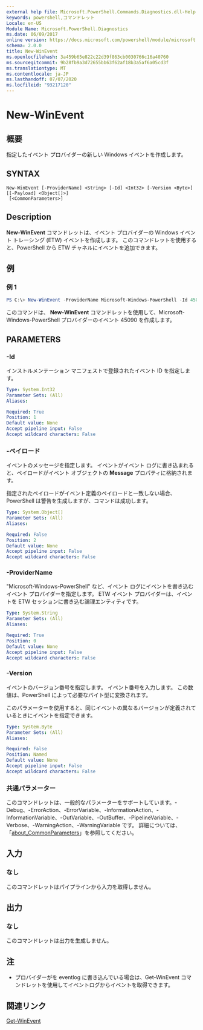 ```yaml
---
external help file: Microsoft.PowerShell.Commands.Diagnostics.dll-Help.xml
keywords: powershell,コマンドレット
Locale: en-US
Module Name: Microsoft.PowerShell.Diagnostics
ms.date: 06/09/2017
online version: https://docs.microsoft.com/powershell/module/microsoft.powershell.diagnostics/new-winevent?view=powershell-6&WT.mc_id=ps-gethelp
schema: 2.0.0
title: New-WinEvent
ms.openlocfilehash: 3a459b65e822c22d39f863cb0030766c16a40760
ms.sourcegitcommit: 9b28fb9a3d72655bb63f62af18b3a5af6a05cd3f
ms.translationtype: MT
ms.contentlocale: ja-JP
ms.lasthandoff: 07/07/2020
ms.locfileid: "93217120"
---
```

# New-WinEvent

## 概要
指定したイベント プロバイダーの新しい Windows イベントを作成します。

## SYNTAX

```
New-WinEvent [-ProviderName] <String> [-Id] <Int32> [-Version <Byte>] [[-Payload] <Object[]>]
 [<CommonParameters>]
```

## Description

**New-WinEvent** コマンドレットは、イベント プロバイダーの Windows イベント トレーシング (ETW) イベントを作成します。
このコマンドレットを使用すると、PowerShell から ETW チャネルにイベントを追加できます。

## 例

### 例 1

```powershell
PS C:\> New-WinEvent -ProviderName Microsoft-Windows-PowerShell -Id 45090 -Payload @("Workflow", "Running")
```

このコマンドは、 **New-WinEvent** コマンドレットを使用して、Microsoft-Windows-PowerShell プロバイダーのイベント 45090 を作成します。

## PARAMETERS

### -Id

インストルメンテーション マニフェストで登録されたイベント ID を指定します。

```yaml
Type: System.Int32
Parameter Sets: (All)
Aliases:

Required: True
Position: 1
Default value: None
Accept pipeline input: False
Accept wildcard characters: False
```

### -ペイロード

イベントのメッセージを指定します。 イベントがイベント ログに書き込まれると、ペイロードがイベント オブジェクトの **Message** プロパティに格納されます。

指定されたペイロードがイベント定義のペイロードと一致しない場合、PowerShell は警告を生成しますが、コマンドは成功します。

```yaml
Type: System.Object[]
Parameter Sets: (All)
Aliases:

Required: False
Position: 2
Default value: None
Accept pipeline input: False
Accept wildcard characters: False
```

### -ProviderName

"Microsoft-Windows-PowerShell" など、イベント ログにイベントを書き込むイベント プロバイダーを指定します。 ETW イベント プロバイダーは、イベントを ETW セッションに書き込む論理エンティティです。

```yaml
Type: System.String
Parameter Sets: (All)
Aliases:

Required: True
Position: 0
Default value: None
Accept pipeline input: False
Accept wildcard characters: False
```

### -Version

イベントのバージョン番号を指定します。 イベント番号を入力します。 この数値は、PowerShell によって必要なバイト型に変換されます。

このパラメーターを使用すると、同じイベントの異なるバージョンが定義されているときにイベントを指定できます。

```yaml
Type: System.Byte
Parameter Sets: (All)
Aliases:

Required: False
Position: Named
Default value: None
Accept pipeline input: False
Accept wildcard characters: False
```

### 共通パラメーター

このコマンドレットは、一般的なパラメーターをサポートしています。-Debug、-ErrorAction、-ErrorVariable、-InformationAction、-InformationVariable、-OutVariable、-OutBuffer、-PipelineVariable、-Verbose、-WarningAction、-WarningVariable です。 詳細については、「[about_CommonParameters](https://go.microsoft.com/fwlink/?LinkID=113216)」を参照してください。

## 入力

### なし

このコマンドレットはパイプラインから入力を取得しません。

## 出力

### なし

このコマンドレットは出力を生成しません。

## 注

* プロバイダーがを eventlog に書き込んでいる場合は、Get-WinEvent コマンドレットを使用してイベントログからイベントを取得できます。

## 関連リンク

[Get-WinEvent](Get-WinEvent.md)
